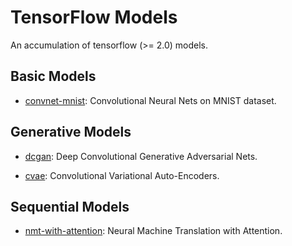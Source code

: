 # TensorFlow Models

An accumulation of tensorflow (>= 2.0) models.

## Basic Models

* [convnet-mnist](https://nbviewer.jupyter.org/github/boathit/tf-models/blob/master/convnet_mnist.ipynb): Convolutional Neural Nets on MNIST dataset.

## Generative Models

* [dcgan](https://nbviewer.jupyter.org/github/boathit/tf-models/blob/master/dcgan.ipynb): Deep Convolutional Generative Adversarial Nets.

* [cvae](https://nbviewer.jupyter.org/github/boathit/tf-models/blob/master/cvae.ipynb): Convolutional Variational Auto-Encoders.

## Sequential Models

* [nmt-with-attention](https://nbviewer.jupyter.org/github/boathit/tf-models/blob/master/nmt_with_attention.ipynb): Neural Machine Translation with Attention.

